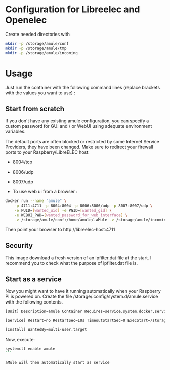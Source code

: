 # Configuration for Libreelec and Openelec

Create needed directories with

```sh
mkdir -p /storage/amule/conf
mkdir -p /storage/amule/tmp
mkdir -p /storage/amule/incoming
```

# Usage

Just run the container with the following command lines (replace brackets with the values you want to use) :

## Start from scratch

If you don't have any existing amule configuration, you can specify a custom password for GUI and / or WebUI using adequate environment variables.

The default ports are often blocked or restricted by some Internet Service Providers, they have been changed. Make sure to redirect your firewall ports to your Raspberry/LibreELEC host:

- 8004/tcp
- 8006/udp
- 8007/udp

- To use web ui from a browser :

```sh
docker run --name "amule" \
    -p 4711:4711 -p 8004:8004 -p 8006:8006/udp -p 8007:8007/udp \
    -e PUID=[wanted_uid] -e PGID=[wanted_gid] \
    -e WEBUI_PWD=[wanted_password_for_web_interface] \
    -v /storage/amule/conf:/home/amule/.aMule -v /storage/amule/incoming:/incoming -v /storage/amule/tmp:/temp synopsis8/raspberrypi3-amule
```

Then point your browser to http://libreelec-host:4711

## Security
This image download a fresh version of an ipfilter.dat file at the start. I recommend you to check what the purpose of ipfilter.dat file is.

## Start as a service
Now you might want to have it running automatically when your Raspberry PI is powered on. Create the file /storage/.config/system.d/amule.service with the following contents.

```sh
[Unit] Description=amule Container Requires=service.system.docker.service After=service.system.docker.service network.target Before=kodi.service

[Service] Restart=no RestartSec=10s TimeoutStartSec=0 ExecStart=/storage/.kodi/addons/service.system.docker/bin/docker container start "amule"

[Install] WantedBy=multi-user.target
```

Now, execute: 
````sh
systemctl enable amule
```

aMule will then automatically start as service

